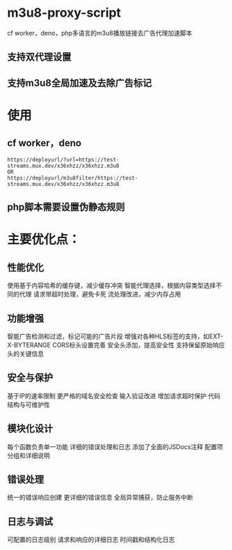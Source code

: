 # m3u8-proxy-script
cf worker，deno，php多语言的m3u8播放链接去广告代理加速脚本
## 支持双代理设置
## 支持m3u8全局加速及去除广告标记
# 使用
## cf worker，deno
```
https://deployurl/?url=https://test-streams.mux.dev/x36xhzz/x36xhzz.m3u8
OR
https://deployurl/m3u8filter/https://test-streams.mux.dev/x36xhzz/x36xhzz.m3u8
```
## php脚本需要设置伪静态规则


# 主要优化点：

## 性能优化

使用基于内容哈希的缓存键，减少缓存冲突
智能代理选择，根据内容类型选择不同的代理
请求带超时处理，避免卡死
流处理改进，减少内存占用

## 功能增强

智能广告检测和过滤，标记可能的广告片段
增强对各种HLS标签的支持，如EXT-X-BYTERANGE
CORS标头设置完善
安全头添加，提高安全性
支持保留原始响应头的关键信息

## 安全与保护

基于IP的速率限制
更严格的域名安全检查
输入验证改进
增加请求超时保护
代码结构与可维护性

## 模块化设计

每个函数负责单一功能
详细的错误处理和日志
添加了全面的JSDocs注释
配置项分组和详细说明

## 错误处理

统一的错误响应创建
更详细的错误信息
全局异常捕获，防止服务中断

## 日志与调试

可配置的日志级别
请求和响应的详细日志
时间戳和结构化日志
